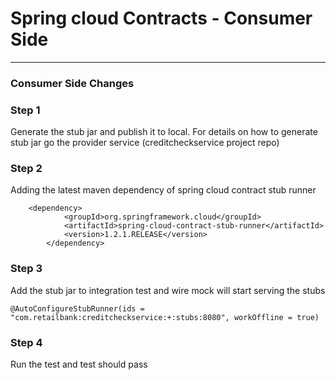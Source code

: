 # Spring cloud Contracts - Consumer Side
---

### Consumer Side Changes


### Step 1

Generate the stub jar and publish it to local. For details on how to generate stub jar
go the provider service (creditcheckservice project repo)



### Step 2

Adding the latest maven dependency of spring cloud contract stub runner

```
	<dependency>
			<groupId>org.springframework.cloud</groupId>
			<artifactId>spring-cloud-contract-stub-runner</artifactId>
			<version>1.2.1.RELEASE</version>
		</dependency>
```

### Step 3

Add the stub jar to integration test and wire mock will start serving the stubs

```
@AutoConfigureStubRunner(ids = "com.retailbank:creditcheckservice:+:stubs:8080", workOffline = true)
```

### Step 4

Run the test and test should pass